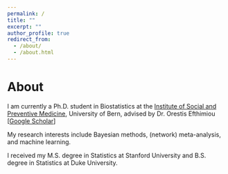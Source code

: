 ```yaml
---
permalink: /
title: ""
excerpt: ""
author_profile: true
redirect_from: 
  - /about/
  - /about.html
---
```


# About

I am currently a Ph.D. student in Biostatistics at the [Institute of Social and Preventive Medicine](https://ispm.unibe.ch/), University of Bern, advised by Dr. Orestis Efthimiou [[Google Scholar](https://scholar.google.gr/citations?user=Vnips7cAAAAJ&hl=en)]

My research interests include Bayesian methods, (network) meta-analysis, and machine learning. 

I received my M.S. degree in Statistics at Stanford University and B.S. degree in Statistics at Duke University.


